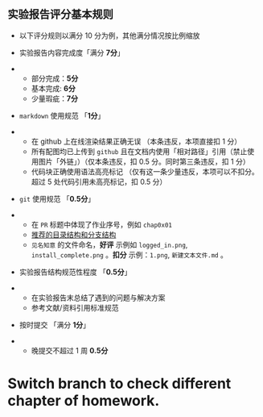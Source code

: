 ## 实验报告评分基本规则

- 以下评分规则以满分 10 分为例，其他满分情况按比例缩放
- 实验报告内容完成度「满分 **7分**」

- - 部分完成：**5分**
  - 基本完成: **6分**
  - 少量瑕疵：**7分**

- `markdown` 使用规范 「**1分**」

- - 在 github 上在线渲染结果正确无误 （本条违反，本项直接扣 1 分）
  - 所有配图均已上传到 `github` 且在文档内使用「相对路径」引用（禁止使用图片「外链」）（仅本条违反，扣 0.5 分。同时第三条违反，扣 1 分）
  - 代码块正确使用语法高亮标记 （仅有这一条少量违反，本项可以不扣分。超过 5 处代码引用未高亮标记，扣 0.5 分）

- `git` 使用规范 「**0.5分**」

- - 在 `PR` 标题中体现了作业序号，例如 `chap0x01`
  - [推荐的目录结构和分支结构](https://c4pr1c3.github.io/cuc-ns/chap0x01/exp.html)
  - `见名知意` 的文件命名，**好评** 示例如 `logged_in.png`, `install_complete.png` 。**扣分** 示例：`1.png`, `新建文本文件.md` 。

- 实验报告结构规范性程度 「**0.5分**」

- - 在实验报告末总结了遇到的问题与解决方案
  - 参考文献/资料引用标准规范

- 按时提交 「满分 **1分**」

- - 晚提交不超过 1 周 **0.5分**

# Switch branch to check different chapter of homework.
